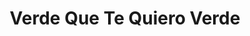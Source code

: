 ---
title: "Verde Que Te Quiero Verde"
url: /rosario/verde-que-te-quiero-verde/
shop: alimentación sana
---